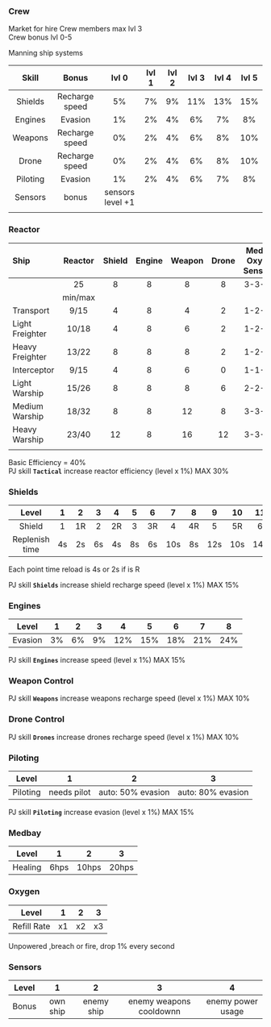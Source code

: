 ### Crew 

Market for hire Crew members max lvl 3  
Crew bonus lvl 0-5 

Manning ship systems

| Skill | Bonus | lvl 0 | lvl 1 | lvl 2 | lvl 3 | lvl 4 | lvl 5 |
| :-: | :-: | :-: | :-: | :-: | :-: | :-: | :-: |
| Shields | Recharge speed | 5% | 7% | 9% | 11% | 13% | 15% |
| Engines | Evasion | 1% | 2% | 4% | 6% | 7% | 8% |
| Weapons | Recharge speed | 0% | 2% | 4% | 6% | 8% | 10% |
| Drone | Recharge speed | 0% | 2% | 4% | 6% | 8% | 10% |
| Piloting | Evasion | 1% | 2% | 4% | 6% | 7% | 8% |
| Sensors | bonus | sensors level +1 |  |  |  |  |  |
|  |  |  |  |  |  |  |  |


### Reactor

| Ship | Reactor | Shield | Engine | Weapon | Drone | Med-Oxy-Sensor | Total |
| :- | :-: | :-: | :-: | :-: | :-: | :-: | :-: |
|  | 25 | 8 | 8 | 8 | 8 | 3-3-3 | 41 |
|  | min/max |  |  |  |  |  |  |  
| Transport | 9/15 | 4 | 8 | 4 | 2 | 1-2-1 | 22 |  
| Light Freighter | 10/18 | 4 | 8 | 6 | 2 | 1-2-2 | 25 |  
| Heavy Freighter | 13/22 | 8 | 8 | 8 | 2 | 1-2-2 | 31 |  
| Interceptor | 9/15 | 4 | 8 | 6 | 0 | 1-1-2 | 22 |  
| Light Warship | 15/26 | 8 | 8 | 8 | 6 | 2-2-3 | 37 |  
| Medium Warship | 18/32 | 8 | 8 | 12 | 8 | 3-3-3 | 45 |  
| Heavy Warship | 23/40 | 12 | 8 | 16 | 12 | 3-3-3 | 57 |
|  |  |  |  |  |  |  |  |  

Basic Efficiency = 40%  
PJ skill **`Tactical`** increase reactor efficiency (level x 1%) MAX 30%   


### Shields

| Level | 1 | 2 | 3 | 4 | 5 | 6 | 7 | 8 | 9 | 10 | 11 | 12 |
| :-: | :-: | :-: | :-: | :-: | :-: | :-: | :-: | :-: | :-: | :-: | :-: | :-: |
| Shield | 1 | 1R | 2 | 2R | 3 | 3R | 4 | 4R | 5 | 5R | 6 | 6R |
| Replenish time | 4s | 2s | 6s | 4s | 8s | 6s | 10s | 8s | 12s | 10s | 14s | 12s |  
  
Each point time reload is 4s or 2s if is R  

PJ skill **`Shields`** increase shield recharge speed (level x 1%) MAX 15%  

 
### Engines

| Level | 1 | 2 | 3 | 4 | 5 | 6 | 7 | 8 |
| :-: | :-: | :-: | :-: | :-: | :-: | :-: | :-: | :-: | 
| Evasion | 3% | 6% | 9% | 12% | 15% | 18% | 21% | 24% |

PJ skill **`Engines`** increase speed (level x 1%) MAX 15%

### Weapon Control

PJ skill **`Weapons`** increase weapons recharge speed (level x 1%) MAX 10%  

### Drone Control

PJ skill **`Drones`** increase drones recharge speed (level x 1%) MAX 10%  

### Piloting

| Level | 1 | 2 | 3 | 
| :-: | :-: | :-: | :-: | 
| Piloting | needs pilot | auto: 50% evasion | auto: 80% evasion |

PJ skill **`Piloting`** increase evasion (level x 1%) MAX 15%

### Medbay

| Level | 1 | 2 | 3 | 
| :-: | :-: | :-: | :-: | 
| Healing | 6hps | 10hps | 20hps |

### Oxygen

| Level | 1 | 2 | 3 | 
| :-: | :-: | :-: | :-: | 
| Refill Rate | x1 | x2 | x3 |

Unpowered ,breach or fire, drop 1% every second

### Sensors

| Level | 1 | 2 | 3 | 4 |
| :-: | :-: | :-: | :-: | :-: |
| Bonus | own ship | enemy ship | enemy weapons cooldownn | enemy power usage |

### 

